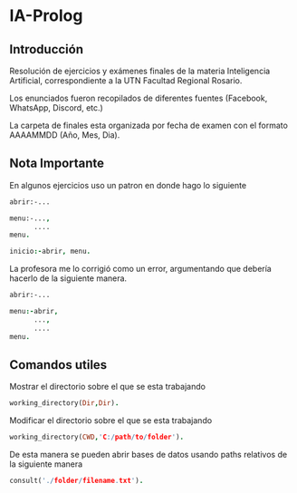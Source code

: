 # IA-Prolog

## Introducción

Resolución de ejercicios y exámenes finales de la materia Inteligencia Artificial, correspondiente a la UTN Facultad Regional Rosario.

Los enunciados fueron recopilados de diferentes fuentes (Facebook, WhatsApp, Discord, etc.)

La carpeta de finales esta organizada por fecha de examen con el formato AAAAMMDD (Año, Mes, Dia).

## Nota Importante

En algunos ejercicios uso un patron en donde hago lo siguiente

```prolog
abrir:-...

menu:-...,
      ....
menu.

inicio:-abrir, menu.
```

La profesora me lo corrigió como un error, argumentando que debería hacerlo de la siguiente manera.

```prolog
abrir:-...

menu:-abrir,
      ...,
      ....
menu.
```

## Comandos utiles

Mostrar el directorio sobre el que se esta trabajando

```prolog
working_directory(Dir,Dir).
```

Modificar el directorio sobre el que se esta trabajando

```prolog
working_directory(CWD,'C:/path/to/folder').
```

De esta manera se pueden abrir bases de datos usando paths relativos de la siguiente manera

```prolog
consult('./folder/filename.txt').
```
